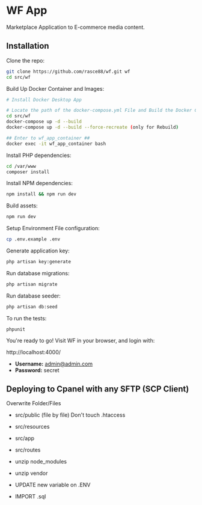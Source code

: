 # WF App

Marketplace Application to E-commerce media content.


## Installation

Clone the repo:

```sh
git clone https://github.com/rasce88/wf.git wf
cd src/wf
```

Build Up Docker Container and Images:
```sh
# Install Docker Desktop App

# Locate the path of the docker-compose.yml File and Build the Docker Container
cd src/wf
docker-compose up -d --build
docker-compose up -d --build --force-recreate (only for Rebuild)

## Enter to wf_app_container ##
docker exec -it wf_app_container bash
```

Install PHP dependencies:
```sh
cd /var/www
composer install
```

Install NPM dependencies:

```sh
npm install && npm run dev
```

Build assets:

```sh
npm run dev
```

Setup Environment File configuration:

```sh
cp .env.example .env
```

Generate application key:

```sh
php artisan key:generate
```

Run database migrations:

```sh
php artisan migrate
```

Run database seeder:

```sh
php artisan db:seed
```


To run the tests:
```
phpunit
```

You're ready to go! Visit WF in your browser, and login with:

http://localhost:4000/
- **Username:** admin@admin.com
- **Password:** secret



## Deploying to Cpanel with any SFTP (SCP Client)

Overwrite Folder/Files
- src/public (file by file) Don't touch .htaccess
- src/resources
- src/app
- src/routes

- unzip node_modules
- unzip vendor

- UPDATE new variable on .ENV
- IMPORT .sql
